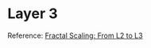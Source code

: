 # Layer 3


Reference: [Fractal Scaling: From L2 to L3](https://medium.com/starkware/fractal-scaling-from-l2-to-l3-7fe238ecfb4f)
